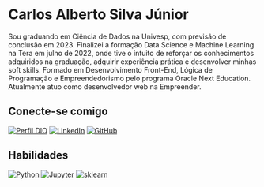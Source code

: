 # Carlos Alberto Silva Júnior

Sou graduando em Ciência de Dados na Univesp, com previsão de conclusão em 2023. Finalizei a formação Data Science e Machine Learning na Tera em julho de 2022, onde tive o intuito de reforçar os conhecimentos adquiridos na graduação, adquirir experiência prática e desenvolver minhas soft skills. Formado em Desenvolvimento Front-End, Lógica de Programação e Empreendedorismo pelo programa Oracle Next Education. Atualmente atuo como desenvolvedor web na Empreender.

## Conecte-se comigo

[![Perfil DIO](https://img.shields.io/badge/-Meu%20Perfil%20na%20DIO-000?style=for-the-badge)](https://web.dio.me/users/carlosalbertospace/) 
[![LinkedIn](https://img.shields.io/badge/LinkedIn-000?style=for-the-badge&logo=linkedin&logoColor=fff)](https://www.linkedin.com/in/carlosalbertosilvajunior/)
[![GitHub](https://img.shields.io/badge/GitHub-000?style=for-the-badge&logo=github&logoColor=fff)](https://github.com/casjunior93)

## Habilidades

[![Python](https://img.shields.io/badge/Python-white?logo=Python)](#) [![Jupyter](https://img.shields.io/badge/Jupyter-white?logo=Jupyter)](#) [![sklearn](https://img.shields.io/badge/sklearn-white?logo=scikit-learn)](#)